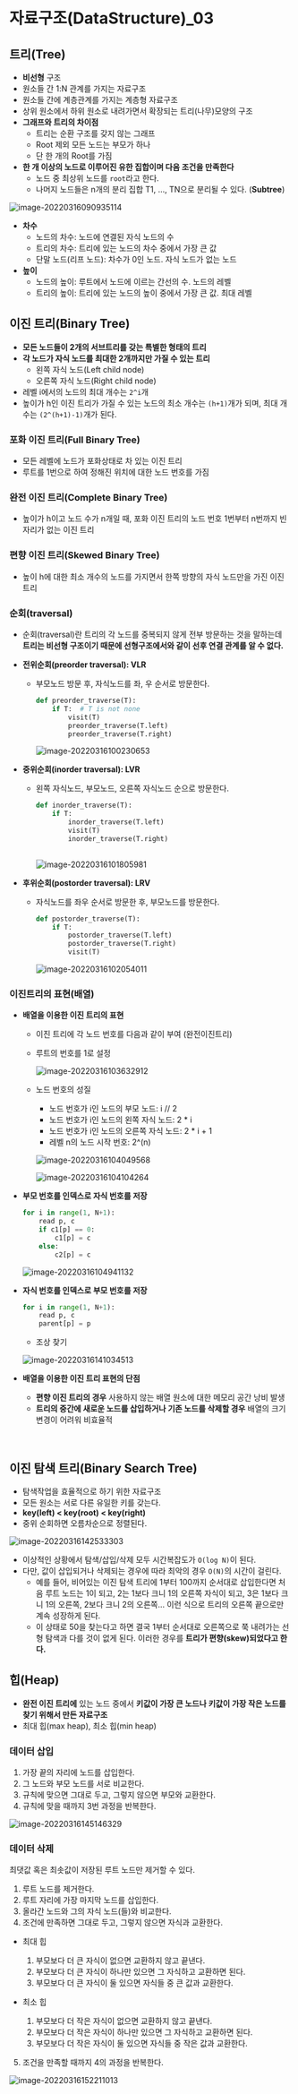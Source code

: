 # 자료구조(DataStructure)_03

## 트리(Tree)

-   **비선형** 구조
-   원소들 간 1:N 관계를 가지는 자료구조
-   원소들 간에 계층관계를 가지는 계층형 자료구조
-   상위 원소에서 하위 원소로 내려가면서 확장되는 트리(나무)모양의 구조
-   **그래프와 트리의 차이점**
    -   트리는 순환 구조를 갖지 않는 그래프
    -   Root 제외 모든 노드는 부모가 하나
    -   단 한 개의 Root를 가짐
-   **한 개 이상의 노드로 이루어진 유한 집합이며 다음 조건을 만족한다**
    -   노드 중 최상위 노드를 `root`라고 한다.
    -   나머지 노드들은 n개의 분리 집합 T1, ..., TN으로 분리될 수 있다. (**Subtree**)

![image-20220316090935114](data_structure_03.assets/image-20220316090935114.png)

-   **차수**
    -   노드의 차수: 노드에 연결된 자식 노드의 수
    -   트리의 차수: 트리에 있는 노드의 차수 중에서 가장 큰 값
    -   단말 노드(리프 노드): 차수가 0인 노드. 자식 노드가 없는 노드
-   **높이**
    -   노드의 높이: 루트에서 노드에 이르는 간선의 수. 노드의 레벨
    -   트리의 높이: 트리에 있는 노드의 높이 중에서 가장 큰 값. 최대 레벨

## 이진 트리(Binary Tree)

-   **모든 노드들이 2개의 서브트리를 갖는 특별한 형태의 트리**
-   **각 노드가 자식 노드를 최대한 2개까지만 가질 수 있는 트리**
    -   왼쪽 자식 노드(Left child node)
    -   오른쪽 자식 노드(Right child node)
-   레벨 i에서의 노드의 최대 개수는 `2^i`개
-   높이가 h인 이진 트리가 가질 수 있는 노드의 최소 개수는 `(h+1)`개가 되며, 최대 개수는 `(2^(h+1)-1)`개가 된다.

### 포화 이진 트리(Full Binary Tree)

-   모든 레벨에 노드가 포화상태로 차 있는 이진 트리
-   루트를 1번으로 하여 정해진 위치에 대한 노드 번호를 가짐

### 완전 이진 트리(Complete Binary Tree)

-   높이가 h이고 노드 수가 n개일 때, 포화 이진 트리의 노드 번호 1번부터 n번까지 빈 자리가 없는 이진 트리

### 편향 이진 트리(Skewed Binary Tree)

-   높이 h에 대한 최소 개수의 노드를 가지면서 한쪽 방향의 자식 노드만을 가진 이진 트리

### 순회(traversal)

-   순회(traversal)란 트리의 각 노드를 중복되지 않게 전부 방문하는 것을 말하는데 **트리는 비선형 구조이기 때문에 선형구조에서와 같이 선후 연결 관계를 알 수 없다.**

-   **전위순회(preorder traversal): VLR**

    -   부모노드 방문 후, 자식노드를 좌, 우 순서로 방문한다.

        ```python
        def preorder_traverse(T):
        	if T:  # T is not none
                visit(T)
                preorder_traverse(T.left)
                preorder_traverse(T.right)
        ```

        ![image-20220316100230653](data_structure_03.assets/image-20220316100230653.png)

-   **중위순회(inorder traversal): LVR**

    -   왼쪽 자식노드, 부모노드, 오른쪽 자식노드 순으로 방문한다.

        ```python
        def inorder_traverse(T):
            if T:
                inorder_traverse(T.left)
                visit(T)
                inorder_traverse(T.right)
                
        ```

        ![image-20220316101805981](data_structure_03.assets/image-20220316101805981.png)

-   **후위순회(postorder traversal): LRV**

    -   자식노드를 좌우 순서로 방문한 후, 부모노드를 방문한다.

        ```python
        def postorder_traverse(T):
            if T:
                postorder_traverse(T.left)
                postorder_traverse(T.right)
                visit(T)
        ```

        ![image-20220316102054011](data_structure_03.assets/image-20220316102054011.png)

### 이진트리의 표현(배열)

-   **배열을 이용한 이진 트리의 표현**

    -   이진 트리에 각 노드 번호를 다음과 같이 부여 (완전이진트리)

    -   루트의 번호를 1로 설정

        ![image-20220316103632912](data_structure_03.assets/image-20220316103632912.png)

    -   노드 번호의 성질

        -   노드 번호가 i인 노드의 부모 노드: i // 2
        -   노드 번호가 i인 노드의 왼쪽 자식 노드: 2 * i
        -   노드 번호가 i인 노드의 오른쪽 자식 노드: 2 * i + 1
        -   레벨 n의 노드 시작 번호: 2^(n)

        ![image-20220316104049568](data_structure_03.assets/image-20220316104049568.png)

        ![image-20220316104104264](data_structure_03.assets/image-20220316104104264.png)

-   **부모 번호를 인덱스로 자식 번호를 저장**

    ```python
    for i in range(1, N+1):
        read p, c
        if c1[p] == 0:
            c1[p] = c
        else:
            c2[p] = c
    ```

    ![image-20220316104941132](data_structure_03.assets/image-20220316104941132.png)

-   **자식 번호를 인덱스로 부모 번호를 저장**

    ```python
    for i in range(1, N+1):
        read p, c
        parent[p] = p
    ```

    -   조상 찾기

    ![image-20220316141034513](data_structure_03.assets/image-20220316141034513.png)

-   **배열을 이용한 이진 트리 표현의 단점**

    -   **편향 이진 트리의 경우** 사용하지 않는 배열 원소에 대한 메모리 공간 낭비 발생
    -   **트리의 중간에 새로운 노드를 삽입하거나 기존 노드를 삭제할 경우** 배열의 크기 변경이 어려워 비효율적

​    

## 이진 탐색 트리(Binary Search Tree)

-   탐색작업을 효율적으로 하기 위한 자료구조
-   모든 원소는 서로 다른 유일한 키를 갖는다.
-   **key(left) < key(root) < key(right)**
-   중위 순회하면 오름차순으로 정렬된다.

![image-20220316142533303](data_structure_03.assets/image-20220316142533303.png)

-   이상적인 상황에서 탐색/삽입/삭제 모두 시간복잡도가 `O(log N)`이 된다.
-   다만, 값이 삽입되거나 삭제되는 경우에 따라 최악의 경우 `O(N)`의 시간이 걸린다.
    -   예를 들어, 비어있는 이진 탐색 트리에 1부터 100까지 순서대로 삽입한다면 처음 루트 노드는 1이 되고, 2는 1보다 크니 1의 오른쪽 자식이 되고, 3은 1보다 크니 1의 오른쪽, 2보다 크니 2의 오른쪽… 이런 식으로 트리의 오른쪽 끝으로만 계속 성장하게 된다.
    -   이 상태로 50을 찾는다고 하면 결국 1부터 순서대로 오른쪽으로 쭉 내려가는 선형 탐색과 다를 것이 없게 된다. 이러한 경우를 **트리가 편향(skew)되었다고 한다.**



## 힙(Heap)

-   **완전 이진 트리에** 있는 노드 중에서 **키값이 가장 큰 노드나 키값이 가장 작은 노드를 찾기 위해서 만든 자료구조**
-   최대 힙(max heap), 최소 힙(min heap)

### 데이터 삽입

1.   가장 끝의 자리에 노드를 삽입한다.
2.   그 노드와 부모 노드를 서로 비교한다.
3.   규칙에 맞으면 그대로 두고, 그렇지 않으면 부모와 교환한다.
4.   규칙에 맞을 때까지 3번 과정을 반복한다.

![image-20220316145146329](data_structure_03.assets/image-20220316145146329.png)

### 데이터 삭제

최댓값 혹은 최솟값이 저장된 루트 노드만 제거할 수 있다.

1.  루트 노드를 제거한다.
2.  루트 자리에 가장 마지막 노드를 삽입한다.
3.  올라간 노드와 그의 자식 노드(들)와 비교한다.
4.  조건에 만족하면 그대로 두고, 그렇지 않으면 자식과 교환한다.

-   최대 힙
    1.  부모보다 더 큰 자식이 없으면 교환하지 않고 끝낸다.
    2.  부모보다 더 큰 자식이 하나만 있으면 그 자식하고 교환하면 된다.
    3.  부모보다 더 큰 자식이 둘 있으면 자식들 중 큰 값과 교환한다.

-   최소 힙
    1.  부모보다 더 작은 자식이 없으면 교환하지 않고 끝낸다.
    2.  부모보다 더 작은 자식이 하나만 있으면 그 자식하고 교환하면 된다.
    3.  부모보다 더 작은 자식이 둘 있으면 자식들 중 작은 값과 교환한다.

5.   조건을 만족할 때까지 4의 과정을 반복한다.

![image-20220316152211013](data_structure_03.assets/image-20220316152211013.png)

